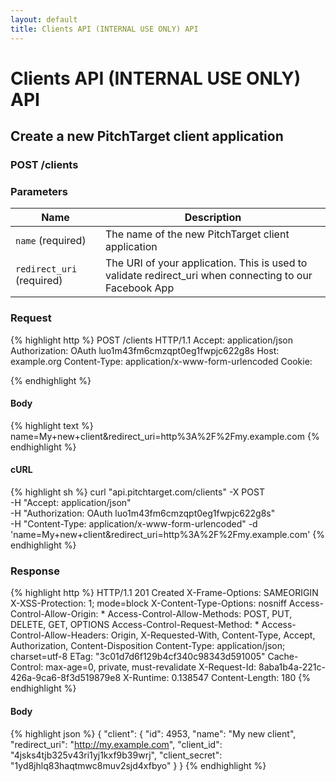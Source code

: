 ```yaml
---
layout: default
title: Clients API (INTERNAL USE ONLY) API
---
```


# Clients API (INTERNAL USE ONLY) API

## Create a new PitchTarget client application

### POST /clients


### Parameters

Name | Description |
-----|-------------|
`name` (required) | The name of the new PitchTarget client application |
`redirect_uri` (required) | The URI of your application. This is used to validate redirect_uri when connecting to our Facebook App |

### Request

{% highlight http %}
POST /clients HTTP/1.1
Accept: application/json
Authorization: OAuth luo1m43fm6cmzqpt0eg1fwpjc622g8s
Host: example.org
Content-Type: application/x-www-form-urlencoded
Cookie: 

{% endhighlight %}

#### Body

{% highlight text %}
name=My+new+client&redirect_uri=http%3A%2F%2Fmy.example.com
{% endhighlight %}

#### cURL

{% highlight sh %}
curl "api.pitchtarget.com/clients" -X POST \
	-H "Accept: application/json" \
	-H "Authorization: OAuth luo1m43fm6cmzqpt0eg1fwpjc622g8s" \
	-H "Content-Type: application/x-www-form-urlencoded" -d 'name=My+new+client&redirect_uri=http%3A%2F%2Fmy.example.com'
{% endhighlight %}

### Response

{% highlight http %}
HTTP/1.1 201 Created
X-Frame-Options: SAMEORIGIN
X-XSS-Protection: 1; mode=block
X-Content-Type-Options: nosniff
Access-Control-Allow-Origin: *
Access-Control-Allow-Methods: POST, PUT, DELETE, GET, OPTIONS
Access-Control-Request-Method: *
Access-Control-Allow-Headers: Origin, X-Requested-With, Content-Type, Accept, Authorization, Content-Disposition
Content-Type: application/json; charset=utf-8
ETag: "3c01d7d6f129b4cf340c98343d591005"
Cache-Control: max-age=0, private, must-revalidate
X-Request-Id: 8aba1b4a-221c-426a-9ca6-8f3d519879e8
X-Runtime: 0.138547
Content-Length: 180
{% endhighlight %}

#### Body

{% highlight json %}
{
  "client": {
    "id": 4953,
    "name": "My new client",
    "redirect_uri": "http://my.example.com",
    "client_id": "4jsks4tjb325v43ri1yj1kxf9b39wrj",
    "client_secret": "1yd8jhlq83haqtmwc8muv2sjd4xfbyo"
  }
}
{% endhighlight %}

